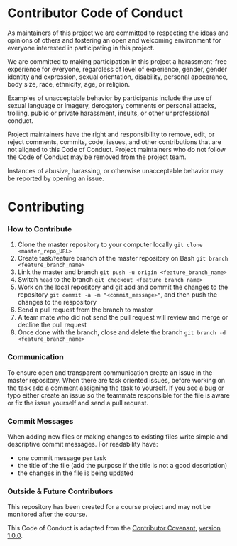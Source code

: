 Contributor Code of Conduct
================

As maintainers of this project we are committed to respecting the ideas and opinions of others and fostering an open and welcoming environment for everyone interested in participating in this project.

We are committed to making participation in this project a harassment-free experience for everyone, regardless of level of experience, gender, gender identity and expression, sexual orientation, disability, personal appearance, body size, race, ethnicity, age, or religion.

Examples of unacceptable behavior by participants include the use of sexual language or imagery, derogatory comments or personal attacks, trolling, public or private harassment, insults, or other unprofessional conduct.

Project maintainers have the right and responsibility to remove, edit, or reject comments, commits, code, issues, and other contributions that are not aligned to this Code of Conduct. Project maintainers who do not follow the Code of Conduct may be removed from the project team.

Instances of abusive, harassing, or otherwise unacceptable behavior may be reported by opening an issue.


# Contributing

### How to Contribute
1. Clone the master repository to your computer locally `git clone <master_repo_URL>` 
2. Create task/feature branch of the master repository on Bash `git branch <feature_branch_name>`
3. Link the master and branch `git push -u origin <feature_branch_name>`
4. Switch `head` to the branch `git checkout <feature_branch_name>`
5. Work on the local repository and git add and commit the changes to the repository `git commit -a -m "<commit_message>"`, and then push the changes to the respository
6. Send a pull request from the branch to master
7. A team mate who did not send the pull request will review and merge or decline the pull request 
8. Once done with the branch, close and delete the branch `git branch -d <feature_branch_name>`

### Communication
To ensure open and transparent communication create an issue in the master repository. When there are task oriented issues, before working on the task add a comment assigning the task to yourself.
If you see a bug or typo either create an issue so the teammate responsible for the file is aware or fix the issue yourself and send a pull request.

### Commit Messages
When adding new files or making changes to existing files write simple and descriptive commit messages. For readability have:
- one commit message per task
- the title of the file (add the purpose if the title is not a good description)
- the changes in the file is being updated

### Outside & Future Contributors
This repository has been created for a course project and may not be monitored after the course.




This Code of Conduct is adapted from the [Contributor Covenant](http:contributor-covenant.org), [version 1.0.0](http://contributor-covenant.org/version/1/0/0/).
